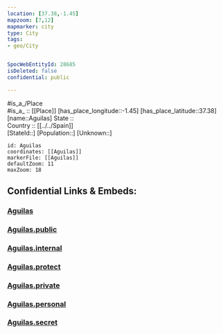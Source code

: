 ```yaml
---
location: [37.38,-1.45] 
mapzoom: [7,12] 
mapmarker: city 
type: City
tags:
- geo/City


SpocWebEntityId: 28685
isDeleted: false
confidential: public

---
```

#is_a_/Place  
#is_a_ :: [[Place]] 
[has_place_longitude::-1.45] 
[has_place_latitude::37.38] 
[name::Aguilas] 
State ::  
Country :: [[../../Spain]]  
[StateId::] 
[Population::] 
[Unknown::] 


```leaflet
id: Aguilas
coordinates: [[Aguilas]] 
markerFile: [[Aguilas]] 
defaultZoom: 11 
maxZoom: 18
```


## Confidential Links & Embeds: 

### [Aguilas](/_Standards/Earth/Continent/Europe/Europe~South/Spain/City/Aguilas.md) 

### [Aguilas.public](/_public/Earth/Continent/Europe/Europe~South/Spain/City/Aguilas.public.md) 

### [Aguilas.internal](/_internal/Earth/Continent/Europe/Europe~South/Spain/City/Aguilas.internal.md) 

### [Aguilas.protect](/_protect/Earth/Continent/Europe/Europe~South/Spain/City/Aguilas.protect.md) 

### [Aguilas.private](/_private/Earth/Continent/Europe/Europe~South/Spain/City/Aguilas.private.md) 

### [Aguilas.personal](/_personal/Earth/Continent/Europe/Europe~South/Spain/City/Aguilas.personal.md) 

### [Aguilas.secret](/_secret/Earth/Continent/Europe/Europe~South/Spain/City/Aguilas.secret.md)

